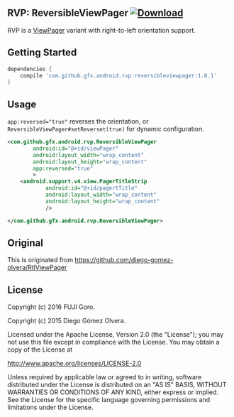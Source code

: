 
## RVP: ReversibleViewPager [ ![Download](https://api.bintray.com/packages/gfx/maven/reversibleviewpager/images/download.svg) ](https://bintray.com/gfx/maven/reversibleviewpager/_latestVersion)

RVP is a [ViewPager](http://developer.android.com/intl/ja/reference/android/support/v4/view/ViewPager.html) variant with right-to-left orientation support.

## Getting Started

```gradle
dependencies {
    compile 'com.github.gfx.android.rvp:reversibleviewpager:1.0.1'
}
```

## Usage

`app:reversed="true"` reverses the orientation, or `ReversibleViewPager#setReverset(true)` for dynamic configuration.

```xml
<com.github.gfx.android.rvp.ReversibleViewPager
        android:id="@+id/viewPager"
        android:layout_width="wrap_content"
        android:layout_height="wrap_content"
        app:reversed="true"
        >
    <android.support.v4.view.PagerTitleStrip
            android:id="@+id/pagertTitle"
            android:layout_width="wrap_content"
            android:layout_height="wrap_content"
            />

</com.github.gfx.android.rvp.ReversibleViewPager>
```

## Original

This is originated from https://github.com/diego-gomez-olvera/RtlViewPager

## License

Copyright (c) 2016 FUJI Goro.

Copyright (c) 2015 Diego Gómez Olvera.

Licensed under the Apache License, Version 2.0 (the "License");
you may not use this file except in compliance with the License.
You may obtain a copy of the License at

http://www.apache.org/licenses/LICENSE-2.0

Unless required by applicable law or agreed to in writing, software
distributed under the License is distributed on an "AS IS" BASIS,
WITHOUT WARRANTIES OR CONDITIONS OF ANY KIND, either express or implied.
See the License for the specific language governing permissions and
limitations under the License.
